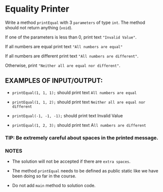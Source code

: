 # Equality Printer

Write a method `printEqual` with 3 `parameters` of type `int`. The method should not return anything (`void`).

If one of the parameters is less than 0, print text `"Invalid Value"`.

If all numbers are equal print text `"All numbers are equal"`

If all numbers are different print text `"All numbers are different"`.

Otherwise, print `"Neither all are equal nor different"`.


## EXAMPLES OF INPUT/OUTPUT:

* `printEqual(1, 1, 1);` should print text `All numbers are equal`

* `printEqual(1, 1, 2);` should print text `Neither all are equal nor different`

* `printEqual(-1, -1, -1);` should print text Invalid Value

* `printEqual(1, 2, 3);` should print text A`ll numbers are different`


### TIP: Be extremely careful about spaces in the printed message.


### NOTES

* The solution will not be accepted if there are `extra spaces`.

* The method `printEqual` needs to be defined as public static like we have been doing so far in the course.

* Do not add `main` method to solution code.